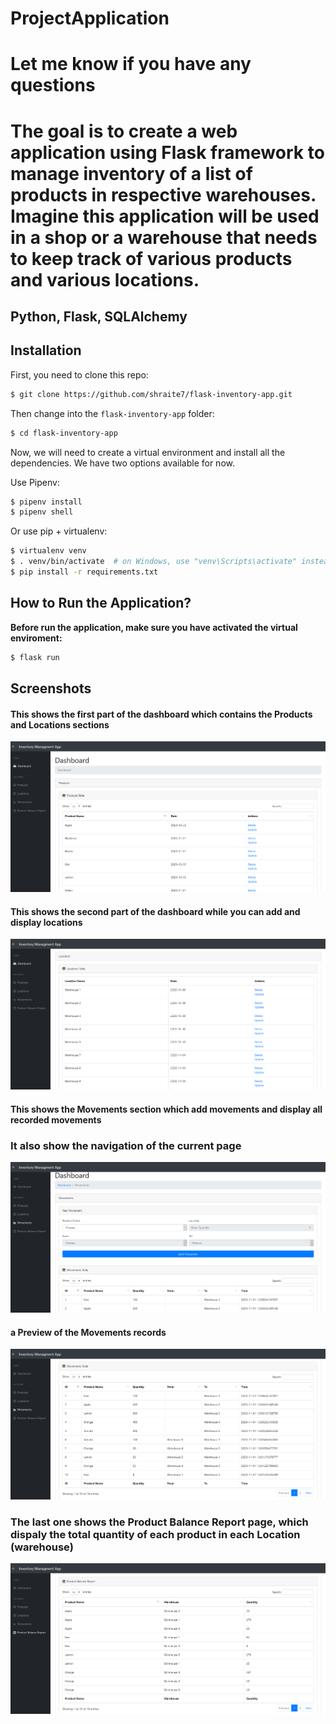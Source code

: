 # ProjectApplication
# Let me know if you have any questions
# The goal is to create a web application using Flask framework to manage inventory of a list of products in respective warehouses. Imagine this application will be used in a shop or a warehouse that needs to keep track of various products and various locations.

## Python, Flask, SQLAlchemy

## Installation

First, you need to clone this repo:

```bash
$ git clone https://github.com/shraite7/flask-inventory-app.git
```

Then change into the `flask-inventory-app` folder:

```bash
$ cd flask-inventory-app
```

Now, we will need to create a virtual environment and install all the dependencies. We have two options available for now.

Use Pipenv:

```bash
$ pipenv install
$ pipenv shell
```

Or use pip + virtualenv:

```bash
$ virtualenv venv
$ . venv/bin/activate  # on Windows, use "venv\Scripts\activate" instead
$ pip install -r requirements.txt
```

## How to Run the Application?

**Before run the application, make sure you have activated the virtual enviroment:**

```bash
$ flask run
```

## Screenshots

#### This shows the first part of the dashboard which contains the Products and Locations sections

![screenshot for project](screenshots/scs1.png "This shows the first part of the dashboard which contains the Products and Locations sections")

#### This shows the second part of the dashboard while you can add and display locations

![screenshot for project](screenshots/scs2.png "This shows the second part of the dashboard while you can add and display locations")

#### This shows the Movements section which add movements and display all recorded movements

### It also show the navigation of the current page

![screenshot for project](screenshots/scs3.png "This shows the Movements section which add movements and display all recorded movements")

#### a Preview of the Movements records

![screenshot for project](screenshots/scs4.png "a Preview of the Movements records")

### The last one shows the Product Balance Report page, which dispaly the total quantity of each product in each Location (warehouse)

![screenshot for project](screenshots/scs5.png "The last one shows the Product Balance Report page, which dispaly the total quantity of each product in each Location (warehouse)")
